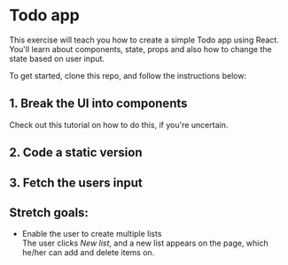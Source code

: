 # Todo app

This exercise will teach you how to create a simple Todo app using React. You'll learn about components, state, props and also how to change the state based on user input.

To get started, clone this repo, and follow the instructions below:

## 1. Break the UI into components

Check out this tutorial on how to do this, if you're uncertain.

## 2. Code a static version

## 3. Fetch the users input



## Stretch goals:

* Enable the user to create multiple lists  
The user clicks *New list*, and a new list appears on the page, which he/her can add and delete items on.